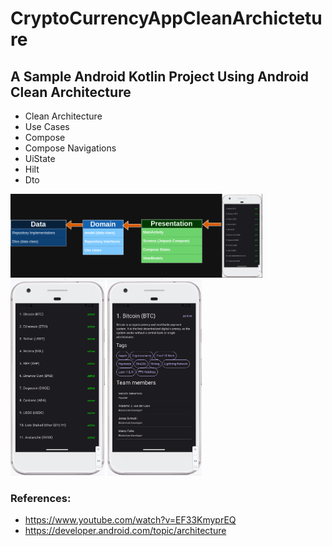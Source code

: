 # CryptoCurrencyAppCleanArchicteture
## A Sample Android Kotlin Project Using Android Clean Architecture

* Clean Architecture
* Use Cases
* Compose
* Compose Navigations
* UiState
* Hilt
* Dto

<img src="architecture.png" width="80%"> 
<img src="screen1.png" width="30%"> <img src="screen2.png" width="30%">

### References:
 * https://www.youtube.com/watch?v=EF33KmyprEQ
 * https://developer.android.com/topic/architecture
